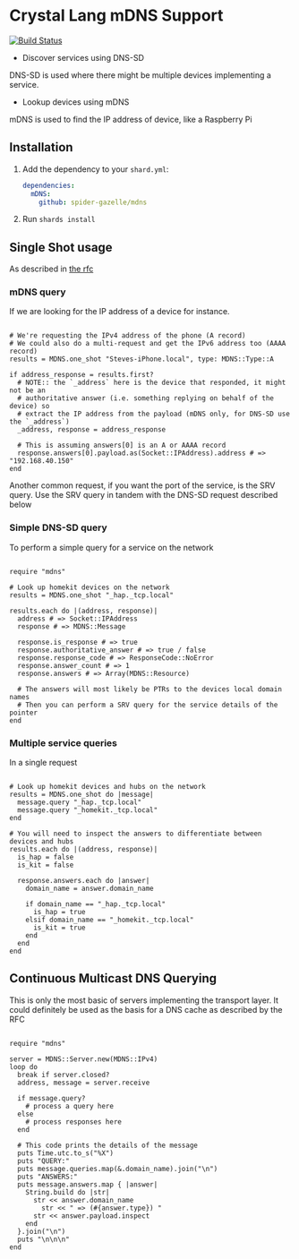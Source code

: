 # Crystal Lang mDNS Support

[![Build Status](https://travis-ci.com/spider-gazelle/mdns.svg?branch=master)](https://travis-ci.com/github/spider-gazelle/mdns)

* Discover services using DNS-SD

DNS-SD is used where there might be multiple devices implementing a service.

* Lookup devices using mDNS

mDNS is used to find the IP address of device, like a Raspberry Pi

## Installation

1. Add the dependency to your `shard.yml`:

   ```yaml
   dependencies:
     mDNS:
       github: spider-gazelle/mdns
   ```

2. Run `shards install`


## Single Shot usage

As described in [the rfc](https://tools.ietf.org/html/rfc6762#section-5.1)


### mDNS query

If we are looking for the IP address of a device for instance.

```crystal

# We're requesting the IPv4 address of the phone (A record)
# We could also do a multi-request and get the IPv6 address too (AAAA record)
results = MDNS.one_shot "Steves-iPhone.local", type: MDNS::Type::A

if address_response = results.first?
  # NOTE:: the `_address` here is the device that responded, it might not be an
  # authoritative answer (i.e. something replying on behalf of the device) so
  # extract the IP address from the payload (mDNS only, for DNS-SD use the `_address`)
  _address, response = address_response

  # This is assuming answers[0] is an A or AAAA record
  response.answers[0].payload.as(Socket::IPAddress).address # => "192.168.40.150"
end

```

Another common request, if you want the port of the service, is the SRV query.
Use the SRV query in tandem with the DNS-SD request described below


### Simple DNS-SD query

To perform a simple query for a service on the network

```crystal

require "mdns"

# Look up homekit devices on the network
results = MDNS.one_shot "_hap._tcp.local"

results.each do |(address, response)|
  address # => Socket::IPAddress
  response # => MDNS::Message

  response.is_response # => true
  response.authoritative_answer # => true / false
  response.response_code # => ResponseCode::NoError
  response.answer_count # => 1
  response.answers # => Array(MDNS::Resource)

  # The answers will most likely be PTRs to the devices local domain names
  # Then you can perform a SRV query for the service details of the pointer
end

```

### Multiple service queries

In a single request

```crystal

# Look up homekit devices and hubs on the network
results = MDNS.one_shot do |message|
  message.query "_hap._tcp.local"
  message.query "_homekit._tcp.local"
end

# You will need to inspect the answers to differentiate between devices and hubs
results.each do |(address, response)|
  is_hap = false
  is_kit = false

  response.answers.each do |answer|
    domain_name = answer.domain_name

    if domain_name == "_hap._tcp.local"
      is_hap = true
    elsif domain_name == "_homekit._tcp.local"
      is_kit = true
    end
  end
end

```


## Continuous Multicast DNS Querying

This is only the most basic of servers implementing the transport layer.
It could definitely be used as the basis for a DNS cache as described by the RFC

```crystal

require "mdns"

server = MDNS::Server.new(MDNS::IPv4)
loop do
  break if server.closed?
  address, message = server.receive

  if message.query?
    # process a query here
  else
    # process responses here
  end

  # This code prints the details of the message
  puts Time.utc.to_s("%X")
  puts "QUERY:"
  puts message.queries.map(&.domain_name).join("\n")
  puts "ANSWERS:"
  puts message.answers.map { |answer|
    String.build do |str|
      str << answer.domain_name
    	str << " => (#{answer.type}) "
      str << answer.payload.inspect
    end
  }.join("\n")
  puts "\n\n\n"
end

```
